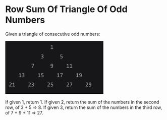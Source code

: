 # Row Sum Of Triangle Of Odd Numbers

Given a triangle of consecutive odd numbers:

![triangle of odd numbers](triangle_of_odd_numbers.jpg)

If given 1, return 1.
If given 2, return the sum of the numbers in the second row, of 3 + 5 => 8.
If given 3, return the sum of the numbers in the third row, of 7 + 9 + 11 => 27.

